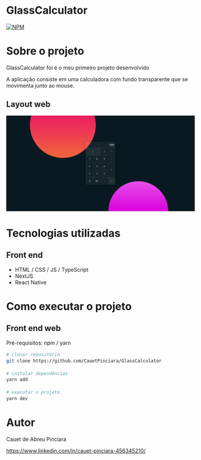 # GlassCalculator
[![NPM](https://img.shields.io/npm/l/react)](https://github.com/CauetPinciara/GlassCalculator/blob/main/LICENSE) 

# Sobre o projeto

GlassCalculator foi é o meu primeiro projeto desenvolvido 

A aplicação consiste em uma calculadora com fundo transparente que se movimenta junto ao mouse.



## Layout web
![Web 1](https://github.com/CauetPinciara/GlassCalculator/blob/main/assets/GlassCalculator.png)

# Tecnologias utilizadas

## Front end
- HTML / CSS / JS / TypeScript
- NextJS
- React Native


# Como executar o projeto

## Front end web
Pré-requisitos: npm / yarn

```bash
# clonar repositório
git clone https://github.com/CauetPinciara/GlassCalculator

# instalar dependências
yarn add

# executar o projeto
yarn dev
```

# Autor

Cauet de Abreu Pinciara

https://www.linkedin.com/in/cauet-pinciara-456345210/
